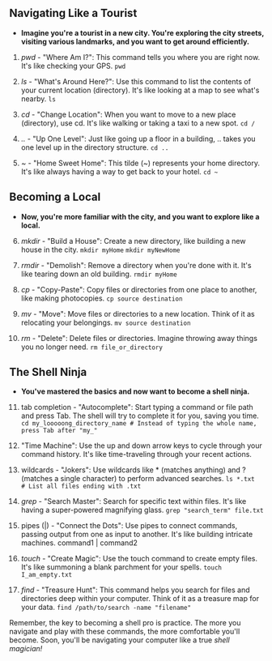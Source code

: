 ## Navigating Like a Tourist

+ __Imagine you're a tourist in a new city. You're exploring the city streets, visiting various landmarks, and you want to get around efficiently.__

1. _pwd_ - "Where Am I?": This command tells you where you are right now. It's like checking your GPS.
```pwd```

2. _ls_ - "What's Around Here?": Use this command to list the contents of your current location (directory). It's like looking at a map to see what's nearby.
```ls```

3. _cd_ - "Change Location": When you want to move to a new place (directory), use cd. It's like walking or taking a taxi to a new spot.
```cd /```

4. _.._ - "Up One Level": Just like going up a floor in a building, .. takes you one level up in the directory structure.
```cd ..```

5. _~_ - "Home Sweet Home": This tilde (~) represents your home directory. It's like always having a way to get back to your hotel.
```cd ~```


## Becoming a Local
+ __Now, you're more familiar with the city, and you want to explore like a local.__

6. _mkdir_ - "Build a House": Create a new directory, like building a new house in the city.
```mkdir myHome``` ```mkdir myNewHome``` 

7. _rmdir_ - "Demolish": Remove a directory when you're done with it. It's like tearing down an old building.
```rmdir myHome```

8. _cp_ - "Copy-Paste": Copy files or directories from one place to another, like making photocopies.
```cp source destination```

9. _mv_ - "Move": Move files or directories to a new location. Think of it as relocating your belongings.
```mv source destination```

10. _rm_ - "Delete": Delete files or directories. Imagine throwing away things you no longer need.
```rm file_or_directory```


## The Shell Ninja

+ __You've mastered the basics and now want to become a shell ninja.__

11. tab completion - "Autocomplete": Start typing a command or file path and press Tab. The shell will try to complete it for you, saving you time.
```cd my_looooong_directory_name # Instead of typing the whole name, press Tab after "my_"```  

12. "Time Machine": Use the up and down arrow keys to cycle through your command history. It's like time-traveling through your recent actions.

13. wildcards - "Jokers": Use wildcards like * (matches anything) and ? (matches a single character) to perform advanced searches.
```ls *.txt    # List all files ending with .txt```

14. _grep_ - "Search Master": Search for specific text within files. It's like having a super-powered magnifying glass.
```grep "search_term" file.txt```

15. pipes (|) - "Connect the Dots": Use pipes to connect commands, passing output from one as input to another. It's like building intricate machines.
command1 | command2

16. _touch_ - "Create Magic": Use the touch command to create empty files. It's like summoning a blank parchment for your spells.
```touch I_am_empty.txt```

17. _find_ - "Treasure Hunt": This command helps you search for files and directories deep within your computer. Think of it as a treasure map for your data.
```find /path/to/search -name "filename"```

Remember, the key to becoming a shell pro is practice. The more you navigate and play with these commands, the more comfortable you'll become. Soon, you'll be navigating your computer like a true _shell magician!_

